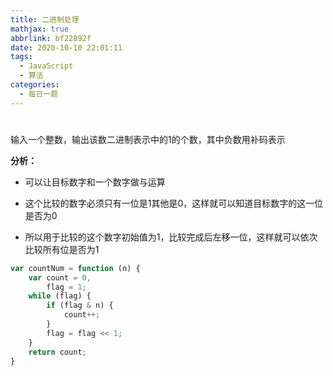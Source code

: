 ```yaml
---
title: 二进制处理
mathjax: true
abbrlink: bf22892f
date: 2020-10-10 22:01:11
tags:
  - JavaScript
  - 算法
categories:
  - 每日一题
---
```


# 

输入一个整数，输出该数二进制表示中的1的个数，其中负数用补码表示

**分析：**

+ 可以让目标数字和一个数字做与运算

+ 这个比较的数字必须只有一位是1其他是0，这样就可以知道目标数字的这一位是否为0

+ 所以用于比较的这个数字初始值为1，比较完成后左移一位，这样就可以依次比较所有位是否为1

```javascript
var countNum = function (n) {
    var count = 0,
        flag = 1;
    while (flag) {
        if (flag & n) {
            count++;
        }
        flag = flag << 1;
    }
    return count;
}
```

